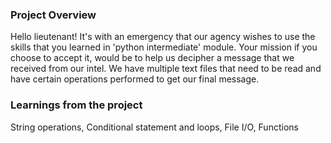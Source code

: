 ### Project Overview

 Hello lieutenant! It's with an emergency that our agency wishes to use the skills that you learned in 'python intermediate' module. Your mission if you choose to accept it, would be to help us decipher a message that we received from our intel. We have multiple text files that need to be read and have certain operations performed to get our final message.


### Learnings from the project

 String operations,
Conditional statement and loops,
File I/O,
Functions


